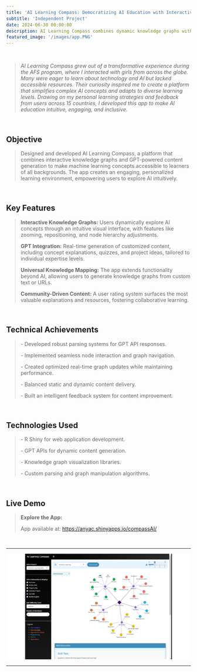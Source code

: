 ```yaml
---
title: 'AI Learning Compass: Democratizing AI Education with Interactive Graphs'
subtitle: 'Independent Project'
date: 2024-06-30 00:00:00
description: AI Learning Compass combines dynamic knowledge graphs with GPT-powered content generation to visualize complex AI topics through an interactive map while providing real-time, customized content based on user interests and expertise levels.
featured_image: '/images/app.PNG'
---
```

<br>

<blockquote> <p><em> AI Learning Compass grew out of a transformative experience during the AFS program, where I interacted with girls from across the globe. Many were eager to learn about technology and AI but lacked accessible resources. Their curiosity inspired me to create a platform that simplifies complex AI concepts and adapts to diverse learning levels. Drawing on my personal learning strategies and feedback from users across 15 countries, I developed this app to make AI education intuitive, engaging, and inclusive. </em></p> </blockquote>

<br>

<h2>Objective</h2> 
<blockquote> <p style="color: #666;">
Designed and developed AI Learning Compass, a platform that combines interactive knowledge graphs and GPT-powered content generation to make machine learning concepts accessible to learners of all backgrounds. The app creates an engaging, personalized learning environment, empowering users to explore AI intuitively. </p>
</blockquote>

<br>

<h2>Key Features</h2> <blockquote> <p style="color: #666;"> <strong>Interactive Knowledge Graphs:</strong> Users dynamically explore AI concepts through an intuitive visual interface, with features like zooming, repositioning, and node hierarchy adjustments. </p> <p style="color: #666;"> <strong>GPT Integration:</strong> Real-time generation of customized content, including concept explanations, quizzes, and project ideas, tailored to individual expertise levels. </p> <p style="color: #666;"> <strong>Universal Knowledge Mapping:</strong> The app extends functionality beyond AI, allowing users to generate knowledge graphs from custom text or URLs. </p> <p style="color: #666;"> <strong>Community-Driven Content:</strong> A user rating system surfaces the most valuable explanations and resources, fostering collaborative learning. </p> </blockquote> <br>

<h2>Technical Achievements</h2> <blockquote> <p style="color: #666;"> - Developed robust parsing systems for GPT API responses. </p> <p style="color: #666;"> - Implemented seamless node interaction and graph navigation. </p> <p style="color: #666;"> - Created optimized real-time graph updates while maintaining performance. </p> <p style="color: #666;"> - Balanced static and dynamic content delivery. </p> <p style="color: #666;"> - Built an intelligent feedback system for content improvement. </p> </blockquote> <br> 

<h2>Technologies Used</h2> <blockquote> <p style="color: #666;"> - R Shiny for web application development. </p> <p style="color: #666;"> - GPT APIs for dynamic content generation. </p> <p style="color: #666;"> - Knowledge graph visualization libraries. </p> <p style="color: #666;"> - Custom parsing and graph manipulation algorithms. </p> </blockquote> <br> 

<h2>Live Demo</h2> <blockquote> <p style="color: #666;"> <strong>Explore the App:</strong> </p> <p style="color: #666;"> App available at: <a href="https://anyac.shinyapps.io/compassAI/" target="_blank">https://anyac.shinyapps.io/compassAI/</a> </p> </blockquote>

<br>

---


<div class="gallery" data-columns="1">
	<img src="/images/app.PNG">
</div>


---




